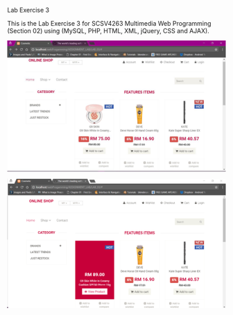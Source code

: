 Lab Exercise 3 

This is the Lab Exercise 3 for SCSV4263 Multimedia Web Programming (Section 02) using (MySQL, PHP, HTML, XML, jQuery, CSS and AJAX).<br>

![Alt text](Capture.JPG)


![Alt text](Capture1.png)

